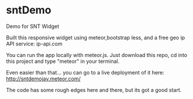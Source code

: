 # sntDemo
Demo for SNT Widget

Built this responsive widget using meteor,bootstrap less, and a free geo ip API service: ip-api.com

You can run the app locally with meteor.js.  Just download this repo, cd into this project and type "meteor" in your terminal.

Even easier than that... you can go to a live deployment of it here: http://sntdemojav.meteor.com/

The code has some rough edges here and there, but its got a good start.
